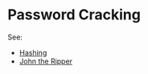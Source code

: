 # Password Cracking
See:
- [Hashing](../concepts/hashing.md)
- [John the Ripper](../../Tools,%20Binaries,%20and%20Programs/Post-Exploitation/Password%20Harvetsing%20and%20Cracking/John%20the%20Ripper.md)